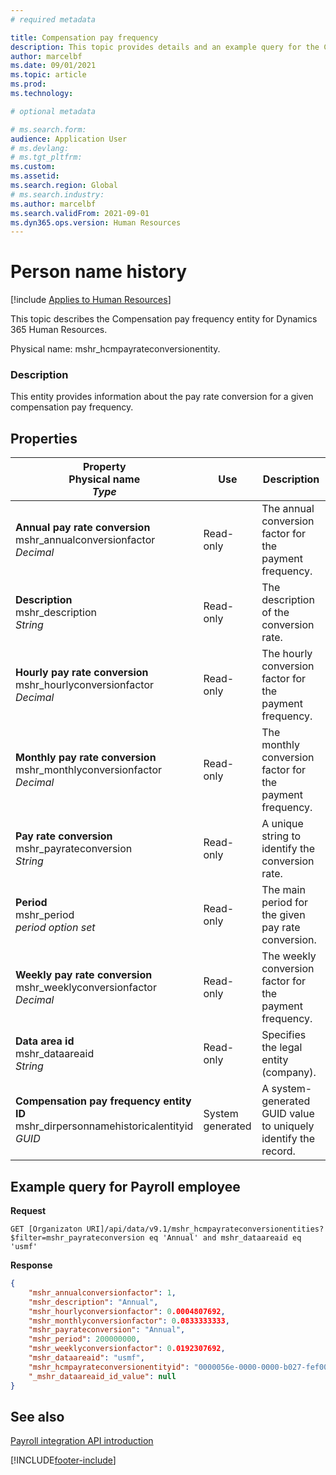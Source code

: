 ```yaml
---
# required metadata

title: Compensation pay frequency
description: This topic provides details and an example query for the Compensation pay frequency entity in Dynamics 365 Human Resources.
author: marcelbf
ms.date: 09/01/2021
ms.topic: article
ms.prod: 
ms.technology: 

# optional metadata

# ms.search.form: 
audience: Application User
# ms.devlang: 
# ms.tgt_pltfrm: 
ms.custom: 
ms.assetid: 
ms.search.region: Global
# ms.search.industry: 
ms.author: marcelbf
ms.search.validFrom: 2021-09-01
ms.dyn365.ops.version: Human Resources
---
```


# Person name history

[!include [Applies to Human Resources](../includes/applies-to-hr.md)]

This topic describes the Compensation pay frequency entity for Dynamics 365 Human Resources.

Physical name: mshr_hcmpayrateconversionentity.

### Description

This entity provides information about the pay rate conversion for a given compensation pay frequency.

## Properties

| Property</br>**Physical name**</br>***Type*** | Use | Description |
| --- | --- | --- |
| **Annual pay rate conversion**</br>mshr_annualconversionfactor</br>*Decimal* | Read-only | The annual conversion factor for the payment frequency. |
| **Description**</br>mshr_description</br>*String* | Read-only | The description of the conversion rate. |
| **Hourly pay rate conversion**</br>mshr_hourlyconversionfactor</br>*Decimal* | Read-only | The hourly conversion factor for the payment frequency. |
| **Monthly pay rate conversion**</br>mshr_monthlyconversionfactor</br>*Decimal* | Read-only | The monthly conversion factor for the payment frequency. |
| **Pay rate conversion**</br>mshr_payrateconversion</br>*String* | Read-only | A unique string to identify the conversion rate. |
| **Period**</br>mshr_period</br>*period option set* | Read-only | The main period for the given pay rate conversion. |
| **Weekly pay rate conversion**</br>mshr_weeklyconversionfactor</br>*Decimal* | Read-only | The weekly conversion factor for the payment frequency. |
| **Data area id**</br>mshr_dataareaid</br>*String* | Read-only | Specifies the legal entity (company). |
| **Compensation pay frequency entity ID**</br>mshr_dirpersonnamehistoricalentityid</br>*GUID* | System generated | A system-generated GUID value to uniquely identify the record. |

## Example query for Payroll employee

**Request**

```http
GET [Organizaton URI]/api/data/v9.1/mshr_hcmpayrateconversionentities?$filter=mshr_payrateconversion eq 'Annual' and mshr_dataareaid eq 'usmf'
```

**Response**

```json
{
    "mshr_annualconversionfactor": 1,
    "mshr_description": "Annual",
    "mshr_hourlyconversionfactor": 0.0004807692,
    "mshr_monthlyconversionfactor": 0.0833333333,
    "mshr_payrateconversion": "Annual",
    "mshr_period": 200000000,
    "mshr_weeklyconversionfactor": 0.0192307692,
    "mshr_dataareaid": "usmf",
    "mshr_hcmpayrateconversionentityid": "0000056e-0000-0000-b027-fef003000000",
    "_mshr_dataareaid_id_value": null
}
```

## See also

[Payroll integration API introduction](hr-admin-integration-payroll-api-introduction.md)

[!INCLUDE[footer-include](../includes/footer-banner.md)]
